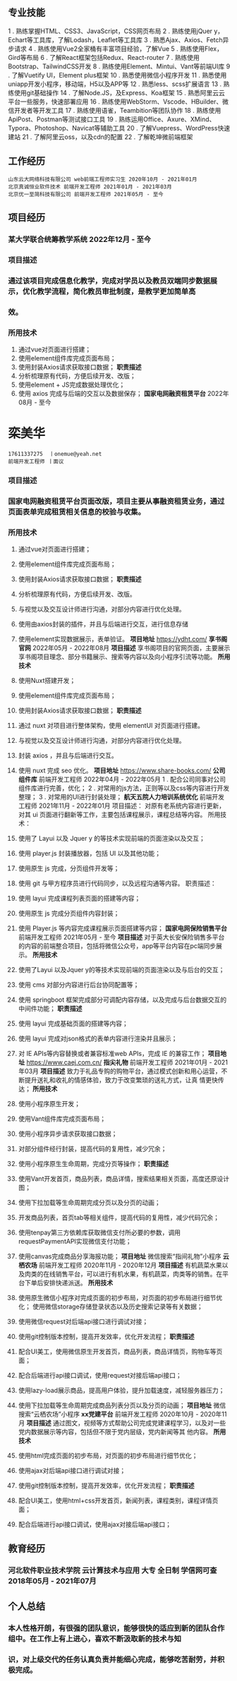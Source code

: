 ## 专业技能				

1 .	熟练掌握HTML、CSS3、JavaScript，CSS网页布局
2 .	熟练使用jQuer y，Echart等工具库，了解Lodash，Leaflet等工具库
3 .	熟悉Ajax、Axios、Fetch异步请求
4 .	熟练使用Vue2全家桶有丰富项目经验，了解Vue
5 .	熟练使用Flex，Gird等布局
6 .	了解React框架包括Redux、React-router
7 .	熟练使用Bootstrap、TailwindCSS开发
8 .	熟练使用Element、Mintui、Vant等前端UI库
9 .	了解Vuetify	UI，Element	plus框架
10 .	熟悉使用微信小程序开发
11 .	熟悉使用uniapp开发小程序，移动端，H5以及APP等
12 .	熟悉less、scss扩展语言
13 .	熟练使用git基础操作
14 .	了解Node.JS，及Express、Koa框架
15 .	熟悉阿里云云平台一些服务，快速部署应用
16 .	熟练使用WebStorm、Vscode、HBuilder、微信开发者等开发工具
17 .	熟练使用语雀，Teambition等团队协作
18 .	熟练使用ApiPost、Postman等测试接口工具
19 .	熟练运用Office、Axure、XMind、Typora、Photoshop、Navicat等辅助工具
20 .	了解Vuepress、WordPress快速建站
21 .	了解阿里云oss，以及cdn的配置
22 .	了解乾坤微前端框架

## 工作经历				

```
山东云大网络科技有限公司 web前端工程师实习生 2020年10月 - 2021年01月
北京真诚恒业软件技术 前端开发工程师 2021年01月 - 2021年03月
北京优一至简科技有限公司 前端开发工程师 2021年05月 - 至今
```
## 项目经历				

### 某大学联合统筹教学系统 2022年12月 - 至今

### 项目描述

### 通过该项目完成信息化教学，完成对学员以及教员双端同步数据展示，优化教学流程，简化教员审批制度，是教学更加简单高

### 效。

### 所用技术

1.	通过vue对页面进行搭建；
2.	使用element组件库完成页面布局；
3.	使用封装Axios请求获取接口数据；
**职责描述**
1.	分析梳理原有代码，方便后续开发、改版；
2.	使用element	+	JS完成数据处理优化；
3.	使用	axios		完成与后端的交互以及数据保存；
**国家电网融资租赁平台** 2022年08月 - 至今

# 栾美华

```
17611337275	 丨onemue@yeah.net
前端开发工程师 丨面议
```

### 项目描述

### 国家电网融资租赁平台页面改版，项目主要从事融资租赁业务，通过页面表单完成租赁相关信息的校验与收集。

### 所用技术

1.	通过vue对页面进行搭建；
2.	使用element组件库完成页面布局；
3.	使用封装Axios请求获取接口数据；
**职责描述**
1.	分析梳理原有代码，方便后续开发、改版。
2.	与视觉以及交互设计师进行沟通，对部分内容进行优化处理。
3.	使用由axios封装的插件，并且与后端进行交互，进行信息存储
4.	使用element实现数据展示，表单验证。
**项目地址**
https://ydht.com/
**享书阁官网** 2022年05月 - 2022年08月
**项目描述**
享书阁项目的官网页面，主要展示享书阁项目理念、部分书籍展示、搜索等内容以及向小程序引流等功能。
**所用技术**
1.	使用Nuxt搭建开发；
2.	使用element组件库完成页面布局；
3.	使用封装Axios请求获取接口数据；
**职责描述**
1.	通过	nuxt		对项目进行整体架构，使用	elementUI		对页面进行搭建。
2.	与视觉以及交互设计师进行沟通，对部分内容进行优化处理。
3.	封装	axios	，并且与后端进行交互。
4.	使用	nuxt		完成	seo		优化。
**项目地址**
https://www.share-books.com/
**公司组件库** 前端开发工程师 2022年04月 - 2022年05月
    1 .	配合公司同事对公司组件库进行完善，优化；
    2 .	对常用的js方法，正则等以及css等内容进行开发整理；
    3 .	对常用的UI进行封装处理；
**航天五院人力培训系统优化** 前端开发工程师 2021年11月 - 2022年01月
项目描述：
对原有老系统内容进行更新，对其	ui	页面进行翻新等工作，主要包括课程展示，课程总结等内容。
所用技术：
1.	使用了	Layui		以及	Jquer y	的等技术实现前端的页面渲染以及交互；
2.	使用	player.js		封装播放器，包括	UI	以及其他功能；
3.	使用原生	js		完成，分页组件开发等；
4.	使用	git	与甲方程序员进行代码同步，以及远程沟通等内容。
职责描述：
1.	使用	layui		完成课程列表页面的搭建等内容；
2.	使用原生	js		完成分页组件内容封装；
3.	使用	Player.js	等内容完成课程展示页面搭建等内容；
**国家电网保险销售平台** 前端开发工程师 2021年05月 - 至今
**项目描述**
对于英大长安保险销售多平台的内容的前端整合项目，包括将微信公众号，app等平台内容在pc端同步展示。
**所用技术**
1.	使用了Layui	以及Jquer y的等技术实现前端的页面渲染以及与后台的交互；
2.	使用	cms	对部分内容进行后台协同配置等；
3.	使用	springboot	框架完成部分可调配内容存储，以及完成与后台数据交互的中间件功能；
**职责描述**


1.	使用	layui	完成基础页面的搭建等内容；
2.	使用	layui	完成对json格式的表单内容进行渲染并且展示；
3.	对	IE	APIs等内容替换或者兼容标准web	APIs，完成	IE	的兼容工作；
**项目地址**
https://www.caej.com.cn/
**指尖礼物** 前端开发工程师 2021年01月 - 2021年03月
**项目描述**
致力于礼品专购的购物平台，通过模式创新和用心运营，不断提升送礼和收礼的情感体验，致力于改变繁琐的送礼方式，让真
情更快传达；
**所用技术**
1.	使用小程序原生开发；
2.	使用Vant组件库完成页面布局；
3.	使用小程序异步请求获取接口数据；
4.	对部分组件经行封装，提高代码的复用性，减少冗余；
5.	使用小程序原生生命周期，完成分页等操作；
**职责描述**
1.	使用Vant开发首页，商品列表，商品详情，搜索结果相关页面，高度还原设计图；
2.	使用下拉加载等生命周期完成分页以及分页的动画；
3.	开发商品列表，首页tab等相关组件，提高代码的复用性，减少代码冗余；
4.	使用tenpay第三方依赖库获取微信支付所必要的参数，调用requestPaymentAPI实现微信支付功能；
5.	使用canvas完成商品分享海报功能；
**项目地址**
微信搜索“指间礼物”小程序
**云栖农场** 前端开发工程师 2020年11月 - 2020年12月
**项目描述**
有机蔬菜水果以及肉类的在线销售平台，可以进行有机水果，有机蔬菜，肉类等的销售。在平台下单后安排快递派送。
**所用技术**
1.	使用原生微信小程序对完成页面的初步布局，对页面的初步布局进行细节优化；
使用微信storage存储登录状态以及历史搜索记录等有关数据；
3.	使用微信request对后端api接口进行调试对接；
4.	使用git控制版本控制，提高开发效率，优化开发流程；
**职责描述**
1.	配合UI美工，使用微信原生开发首页，商品列表，商品详情页，购物车等页面；
2.	配合后端进行api接口调试，使用request对接后端api接口；
3.	使用lazy-load展示商品，提高用户体验，提升加载速度，减轻服务器压力；
4.	使用下拉加载等生命周期完成商品列表分页以及分页的动画；
**项目地址**
微信搜索“云栖农场”小程序
**xx党建平台** 前端开发工程师 2020年10月 - 2020年11月
**项目描述**
通过图文，视频等方式帮助公司完成党建课程学习，以及对一些党内数据展示等内容，包括但不限于党内层级，党内新闻等其
他内容。
**所用技术**
1.	使用html完成页面的初步布局，对页面的初步布局进行细节优化；
2.	使用ajax对后端api接口进行调试对接；
3.	使用git控制版本控制，提高开发效率，优化开发流程；
**职责描述**
1.	配合UI美工，使用html+css开发首页，新闻列表，课程类别，课程详情页面；
2.	配合后端进行api接口调试，使用ajax对接后端api接口；

## 教育经历				

### 河北软件职业技术学院	 云计算技术与应用 大专 全日制	学信网可查 2018年05月 - 2021年07月


## 个人总结				

### 本人性格开朗，有很强的团队意识，能够很快的适应到新的团队合作组中。在工作上有上进心，喜欢不断汲取新的技术与知

### 识，对上级交代的任务认真负责并能细心完成，能够吃苦耐劳，并积极完成。



